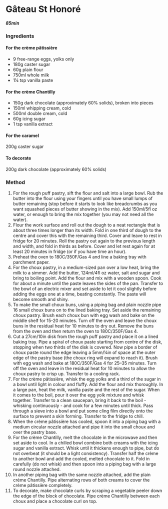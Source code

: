 # Gâteau St Honoré

_**85min**_

### Ingredients

#### For the crème pâtissière
- 9 free-range eggs, yolks only
- 180g caster sugar
- 60g plain flour
- 750ml whole milk
- 1¼ tsp vanilla paste

#### For the crème Chantilly
- 150g dark chocolate (approximately 60% solids), broken into pieces
- 150ml whipping cream, cold
- 500ml double cream, cold
- 60g icing sugar
- 1 tsp vanilla extract

#### For the caramel
200g caster sugar

#### To decorate
200g dark chocolate (approximately 60% solids)

### Method

1. For the rough puff pastry, sift the flour and salt into a large bowl. Rub the butter into the flour using your fingers until you have small lumps of butter remaining (stop before it starts to look like breadcrumbs as you want squashed pieces of butter showing in the mix). Add 150ml/5fl oz water, or enough to bring the mix together (you may not need all the water).
2. Flour the work surface and roll out the dough to a neat rectangle that is about three times longer than its width. Fold in one third of dough to the centre and cover this with the remaining third. Cover and leave to rest in fridge for 20 minutes. Roll the pastry out again to the previous length and width, and fold in thirds as before. Cover and let rest again for at least 20 minutes in fridge (or if you have time an hour).
3. Preheat the oven to 180C/350F/Gas 4 and line a baking tray with parchment paper.
4. For the choux pastry, in a medium-sized pan over a low heat, bring the milk to a simmer. Add the butter, 124ml/4fl oz water, salt and sugar and bring to boiling point. Add the flour and mix with a wooden spoon. Cook for about a minute until the paste leaves the sides of the pan. Transfer to the bowl of an electric mixer and set aside to let it cool slightly before adding the eggs one at a time, beating constantly. The paste will become smooth and shiny.
5. To make the small choux buns, using a piping bag and plain nozzle pipe 16 small choux buns on to the lined baking tray. Set aside the remaining choux pastry. Brush each choux bun with egg wash and bake on the middle shelf for 15-20 minutes. Turn off the oven and leave the choux buns in the residual heat for 10 minutes to dry out. Remove the buns from the oven and then return the oven to 180C/350F/Gas 4.
6. Cut a 27cm/10in disk from the rough puff pastry and place it on a lined baking tray. Pipe a spiral of choux paste starting from centre of the disk, stopping when two thirds of the disk is covered. Now pipe a border of choux paste round the edge leaving a 5mm/¼in of space at the outer edge of the pastry base (the choux ring will expand to reach it). Brush with egg wash and bake at 180C/350F/Gas 4 for 25–35 minutes. Turn off the oven and leave in the residual heat for 10 minutes to allow the choux pastry to crisp up. Transfer to a cooling rack.
7. For the crème pâtissière, whisk the egg yolks and a third of the sugar in a bowl until light in colour and fluffy. Add the flour and mix thoroughly. In a large pan, heat the milk, vanilla paste and the rest of the sugar. When it comes to the boil, pour it over the egg yolk mixture and whisk together. Transfer to a clean saucepan, bring it back to the boil - whisking continuously - and cook for a few minutes until thick. Pass through a sieve into a bowl and put some cling film directly onto the surface to prevent a skin forming. Transfer to the fridge to chill.
8. When the crème pâtissière has cooled, spoon it into a piping bag with a medium circular nozzle attached and pipe it into the small choux and over the pastry base.
9. For the crème Chantilly, melt the chocolate in the microwave and then set aside to cool. In a chilled bowl combine both creams with the icing sugar and vanilla extract. Whisk until it thickens enough to pipe, but do not overbeat (it should be a light consistency). Transfer half the crème to another bowl and add the cooled, melted chocolate to it. Fold in carefully (do not whisk) and then spoon into a piping bag with a large round nozzle attached.
10. In another piping bag with the same nozzle attached, add the plain crème Chantilly. Pipe alternating rows of both creams to cover the crème pâtissière completely.
13. To decorate, make chocolate curls by scraping a vegetable peeler down the edge of the block of chocolate. Pipe crème Chantilly between each choux and place a chocolate curl on top.
